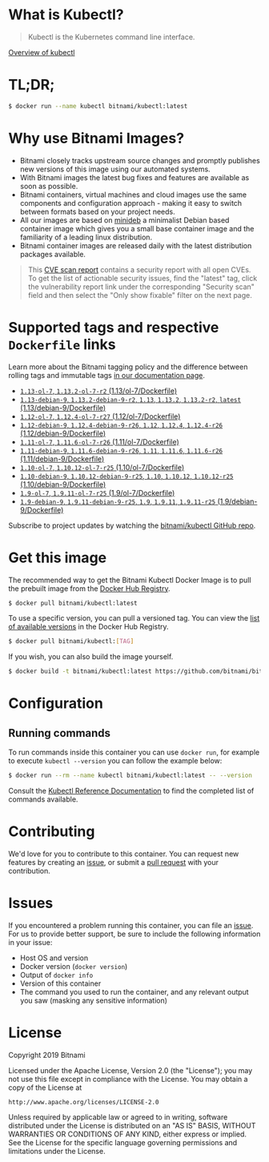 
# What is Kubectl?

> Kubectl is the Kubernetes command line interface.

[Overview of kubectl](https://kubernetes.io/docs/reference/kubectl/overview/)

# TL;DR;

```bash
$ docker run --name kubectl bitnami/kubectl:latest
```

# Why use Bitnami Images?

* Bitnami closely tracks upstream source changes and promptly publishes new versions of this image using our automated systems.
* With Bitnami images the latest bug fixes and features are available as soon as possible.
* Bitnami containers, virtual machines and cloud images use the same components and configuration approach - making it easy to switch between formats based on your project needs.
* All our images are based on [minideb](https://github.com/bitnami/minideb) a minimalist Debian based container image which gives you a small base container image and the familiarity of a leading linux distribution.
* Bitnami container images are released daily with the latest distribution packages available.


> This [CVE scan report](https://quay.io/repository/bitnami/kubectl?tab=tags) contains a security report with all open CVEs. To get the list of actionable security issues, find the "latest" tag, click the vulnerability report link under the corresponding "Security scan" field and then select the "Only show fixable" filter on the next page.

# Supported tags and respective `Dockerfile` links

Learn more about the Bitnami tagging policy and the difference between rolling tags and immutable tags [in our documentation page](https://docs.bitnami.com/containers/how-to/understand-rolling-tags-containers/).


* [`1.13-ol-7`, `1.13.2-ol-7-r2` (1.13/ol-7/Dockerfile)](https://github.com/bitnami/bitnami-docker-kubectl/blob/1.13.2-ol-7-r2/1.13/ol-7/Dockerfile)
* [`1.13-debian-9`, `1.13.2-debian-9-r2`, `1.13`, `1.13.2`, `1.13.2-r2`, `latest` (1.13/debian-9/Dockerfile)](https://github.com/bitnami/bitnami-docker-kubectl/blob/1.13.2-debian-9-r2/1.13/debian-9/Dockerfile)
* [`1.12-ol-7`, `1.12.4-ol-7-r27` (1.12/ol-7/Dockerfile)](https://github.com/bitnami/bitnami-docker-kubectl/blob/1.12.4-ol-7-r27/1.12/ol-7/Dockerfile)
* [`1.12-debian-9`, `1.12.4-debian-9-r26`, `1.12`, `1.12.4`, `1.12.4-r26` (1.12/debian-9/Dockerfile)](https://github.com/bitnami/bitnami-docker-kubectl/blob/1.12.4-debian-9-r26/1.12/debian-9/Dockerfile)
* [`1.11-ol-7`, `1.11.6-ol-7-r26` (1.11/ol-7/Dockerfile)](https://github.com/bitnami/bitnami-docker-kubectl/blob/1.11.6-ol-7-r26/1.11/ol-7/Dockerfile)
* [`1.11-debian-9`, `1.11.6-debian-9-r26`, `1.11`, `1.11.6`, `1.11.6-r26` (1.11/debian-9/Dockerfile)](https://github.com/bitnami/bitnami-docker-kubectl/blob/1.11.6-debian-9-r26/1.11/debian-9/Dockerfile)
* [`1.10-ol-7`, `1.10.12-ol-7-r25` (1.10/ol-7/Dockerfile)](https://github.com/bitnami/bitnami-docker-kubectl/blob/1.10.12-ol-7-r25/1.10/ol-7/Dockerfile)
* [`1.10-debian-9`, `1.10.12-debian-9-r25`, `1.10`, `1.10.12`, `1.10.12-r25` (1.10/debian-9/Dockerfile)](https://github.com/bitnami/bitnami-docker-kubectl/blob/1.10.12-debian-9-r25/1.10/debian-9/Dockerfile)
* [`1.9-ol-7`, `1.9.11-ol-7-r25` (1.9/ol-7/Dockerfile)](https://github.com/bitnami/bitnami-docker-kubectl/blob/1.9.11-ol-7-r25/1.9/ol-7/Dockerfile)
* [`1.9-debian-9`, `1.9.11-debian-9-r25`, `1.9`, `1.9.11`, `1.9.11-r25` (1.9/debian-9/Dockerfile)](https://github.com/bitnami/bitnami-docker-kubectl/blob/1.9.11-debian-9-r25/1.9/debian-9/Dockerfile)

Subscribe to project updates by watching the [bitnami/kubectl GitHub repo](https://github.com/bitnami/bitnami-docker-kubectl).

# Get this image

The recommended way to get the Bitnami Kubectl Docker Image is to pull the prebuilt image from the [Docker Hub Registry](https://hub.docker.com/r/bitnami/kubectl).

```bash
$ docker pull bitnami/kubectl:latest
```

To use a specific version, you can pull a versioned tag. You can view the [list of available versions](https://hub.docker.com/r/bitnami/kubectl/tags/) in the Docker Hub Registry.

```bash
$ docker pull bitnami/kubectl:[TAG]
```

If you wish, you can also build the image yourself.

```bash
$ docker build -t bitnami/kubectl:latest https://github.com/bitnami/bitnami-docker-kubectl.git
```

# Configuration

## Running commands

To run commands inside this container you can use `docker run`, for example to execute `kubectl --version` you can follow the example below:

```bash
$ docker run --rm --name kubectl bitnami/kubectl:latest -- --version
```

Consult the [Kubectl Reference Documentation](https://kubernetes.io/docs/reference/generated/kubectl/kubectl-commands) to find the completed list of commands available.

# Contributing

We'd love for you to contribute to this container. You can request new features by creating an [issue](https://github.com/bitnami/bitnami-docker-kubectl/issues), or submit a [pull request](https://github.com/bitnami/bitnami-docker-kubectl/pulls) with your contribution.

# Issues

If you encountered a problem running this container, you can file an [issue](https://github.com/bitnami/bitnami-docker-kubectl/issues). For us to provide better support, be sure to include the following information in your issue:

- Host OS and version
- Docker version (`docker version`)
- Output of `docker info`
- Version of this container
- The command you used to run the container, and any relevant output you saw (masking any sensitive information)

# License

Copyright 2019 Bitnami

Licensed under the Apache License, Version 2.0 (the "License");
you may not use this file except in compliance with the License.
You may obtain a copy of the License at

    http://www.apache.org/licenses/LICENSE-2.0

Unless required by applicable law or agreed to in writing, software
distributed under the License is distributed on an "AS IS" BASIS,
WITHOUT WARRANTIES OR CONDITIONS OF ANY KIND, either express or implied.
See the License for the specific language governing permissions and
limitations under the License.
